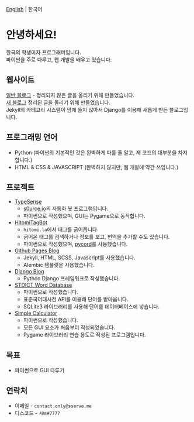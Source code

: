 [English](https://github.com/sserve-kr/sserve-kr/blob/main/README.md) | 한국어
# 안녕하세요!
한국의 학생이자 프로그래머입니다.  
파이썬을 주로 다루고, 웹 개발을 배우고 있습니다.  

## 웹사이트
[일반 블로그](https://svblog.me) - 정리되지 않은 글을 올리기 위해 만들었습니다.   
[새 블로그](https://svdev.studio) 정리된 글을 올리기 위해 만들었습니다.  
Jekyll의 카테고리 시스템이 맘에 들지 않아서 Django를 이용해 새롭게 만든 블로그입니다.  

## 프로그래밍 언어
+ Python (파이썬의 기본적인 것은 완벽하게 다룰 줄 알고, 제 코드의 대부분을 차지합니다.)
+ HTML & CSS & JAVASCRIPT (완벽하지 않지만, 웹 개발에 약간 쓰입니다.)

## 프로젝트
+ [TypeSense](https://github.com/sserve-kr/TypeSense)
  + [s0urce.io](https://s0urce.io)의 자동화 봇 프로그램입니다.
  + 파이썬으로 작성했으며, GUI는 Pygame으로 동작합니다.
+ [HitomiTagBot](https://github.com/sserve-kr/HitomiTagBot)
  + `hitomi.la`에서 태그를 긁어옵니다.
  + 긁어온 태그를 검색하거나 정보를 보고, 번역을 추가할 수도 있습니다.
  + 파이썬으로 작성했으며, [pycord](https://docs.pycord.dev)를 사용했습니다.
+ [Github Pages Blog](https://svblog.me)
  + Jekyll, HTML, SCSS, Javascript를 사용했습니다.
  + Alembic 템플릿을 사용했습니다.
+ [Django Blog](https://svdev.studio)
  + Python Django 프레임워크로 작성했습니다.
+ [STDICT Word Database](https://github.com/sserve-kr/STDICT-WORD-DB)
  + 파이썬으로 작성했습니다.
  + 표준국어대사전 API를 이용해 단어를 받아옵니다.
  + SQLite3 라이브러리를 사용해 단어를 데이터베이스에 넣습니다.
+ [Simple Calculator](https://github.com/sserve-kr/simple-calculator)
  + 파이썬으로 작성했습니다.
  + 모든 GUI 요소가 처음부터 작성되었습니다.
  + Pygame 라이브러리 연습 용도로 작성된 프로그램입니다.

## 목표
+ 파이썬으로 GUI 다루기

## 연락처
+ 이메일 - `contact.only@sserve.me`
+ 디스코드 - `서브#7777`

